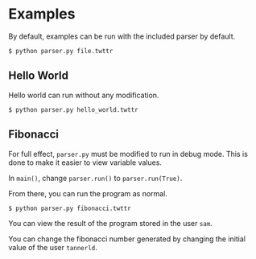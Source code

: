 # Examples
By default, examples can be run with the included parser by default.

```
$ python parser.py file.twttr
```

## Hello World
Hello world can run without any modification.

```
$ python parser.py hello_world.twttr
```

## Fibonacci
For full effect, `parser.py` must be modified to run in debug mode. This is done to make it easier to view variable values.

In `main()`, change `parser.run()` to `parser.run(True)`.

From there, you can run the program as normal.

```
$ python parser.py fibonacci.twttr
```

You can view the result of the program stored in the user `sam`.

You can change the fibonacci number generated by changing the initial value of the user `tannerld`.